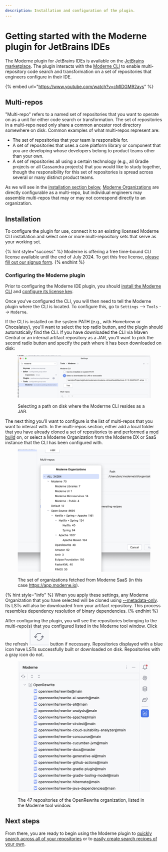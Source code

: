 ```yaml
---
description: Installation and configuration of the plugin.
---
```


# Getting started with the Moderne plugin for JetBrains IDEs

The Moderne plugin for JetBrains IDEs is available on the [JetBrains marketplace](https://plugins.jetbrains.com/plugin/17565-moderne?noRedirect=true). The plugin interacts with the [Moderne CLI](../../moderne-cli/getting-started/cli-intro.md) to enable multi-repository code search and transformation on a set of repositories that engineers configure in their IDE.

{% embed url="https://www.youtube.com/watch?v=cMIDGM92ays" %}

## Multi-repos

"Multi-repo" refers to a named set of repositories that you want to operate on as a unit for either code search or transformation. The set of repositories in a multi-repo need only share a common ancestor root directory somewhere on disk. Common examples of what multi-repos represent are:

* The set of repositories that your team is responsible for.
* A set of repositories that uses a core platform library or component that you are developing whose developers belong to product teams other than your own.
* A set of repositories all using a certain technology (e.g., all Gradle projects or all Cassandra projects) that you would like to study together, though the responsibility for this set of repositories is spread across several or many distinct product teams.

As we will see in the [installation section below](getting-started-with-the-moderne-plugin-for-jetbrains-ides.md#installation), [Moderne Organizations](../../../administrator-documentation/moderne-platform/how-to-guides/organizations-service.md) are directly configurable as a multi-repo, but individual engineers may assemble multi-repos that may or may not correspond directly to an organization.

## Installation

To configure the plugin for use, connect it to an existing licensed Moderne CLI installation and select one or more multi-repository sets that serve as your working set.

{% hint style="success" %}
Moderne is offering a free time-bound CLI license available until the end of July 2024. To get this free license, [please fill out our signup form](https://share.hsforms.com/1cfEbSpZNT8enCckPXmdlmwblnxg).
{% endhint %}

### Configuring the Moderne plugin

Prior to configuring the Moderne IDE plugin, you should [install the Moderne CLI](../../moderne-cli/getting-started/cli-intro.md) and [configure its license key](../../moderne-cli/getting-started/moderne-cli-license.md).

Once you've configured the CLI, you will then need to tell the Moderne plugin where the CLI is located. To configure this, go to `Settings` --> `Tools` --> `Moderne`.

If the CLI is installed on the system PATH (e.g., with Homebrew or Chocalatey), you'll want to select the top radio button, and the plugin should automatically find the CLI. If you have downloaded the CLI via Maven Central or an internal artifact repository as a JAR, you'll want to pick the second radio button and specify the path where it has been downloaded on disk:

<figure><img src="../../../.gitbook/assets/image (33).png" alt=""><figcaption><p>Selecting a path on disk where the Moderrne CLI resides as a JAR.</p></figcaption></figure>

The next thing you'll want to configure is the list of multi-repos that you want to interact with. In the multi-repos section, either add a local folder that you have already cloned a set of repositories to and performed a [mod build](../../moderne-cli/cli-reference.md) on, or select a Moderne Organization from the Moderne DX or SaaS instance that the CLI has been configured with.

<figure><img src="../../../.gitbook/assets/image (35).png" alt="" width="563"><figcaption><p>The set of organizations fetched from Moderne SaaS (in this case <a href="https://app.moderne.io">https://app.moderne.io</a>).</p></figcaption></figure>

{% hint style="info" %}
When you apply these settings, any Moderne Organization that you have selected will be cloned using [--metadata-only](../../moderne-cli/cli-reference/#mod-git-clone-csv). Its LSTs will also be downloaded from your artifact repository. This process resembles dependency resolution of binary dependencies.
{% endhint %}

After configuring the plugin, you will see the repositories belonging to the multi-repo(s) that you configured listed in the Moderne tool window. Click the refresh <img src="../../../.gitbook/assets/image (1) (1) (1).png" alt="" data-size="line"> button if necessary. Repositories displayed with a blue icon have LSTs successfully built or downloaded on disk. Repositories with a gray icon do not.

<figure><img src="../../../.gitbook/assets/image (2).png" alt="" width="563"><figcaption><p>The 47 repositories of the OpenRewrite organization, listed in the Moderne tool window.</p></figcaption></figure>

## Next steps

From there, you are ready to begin using the Moderne plugin to [quickly search across all of your repositories](code-search-with-the-moderne-plugin-for-jetbrains-ides.md) or to [easily create search recipes of your own](creating-recipes.md).
